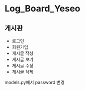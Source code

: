 # Log_Board_Yeseo
## 게시판
* 로그인
* 회원가입
* 게시글 작성
* 게시글 보기
* 게시글 수정
* 게시글 삭제
  
models.py에서 password 변경
